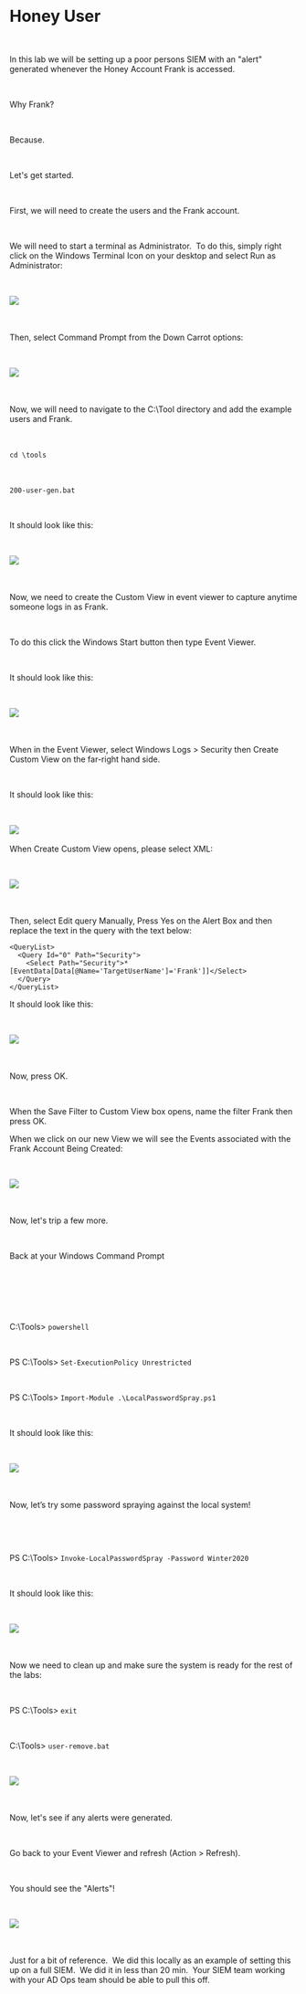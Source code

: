  

# Honey User 

  

In this lab we will be setting up a poor persons SIEM with an "alert" generated whenever the Honey Account Frank is accessed. 

  

Why Frank? 

  

Because. 

  

Let's get started. 

  

First, we will need to create the users and the Frank account. 

  

We will need to start a terminal as Administrator.  To do this, simply right click on the Windows Terminal Icon on your desktop and select Run as Administrator: 

  

![](attachment\Clipboard_2021-03-12-11-06-15.png) 

  

Then, select Command Prompt from the Down Carrot options: 

  

![](attachment\Clipboard_2021-03-12-11-13-35.png) 

  

Now, we will need to navigate to the C:\Tool directory and add the example users and Frank. 

  

`cd \tools` 

  

`200-user-gen.bat` 

  

It should look like this: 

  

![](attachment\Clipboard_2021-03-12-11-15-23.png) 

  

Now, we need to create the Custom View in event viewer to capture anytime someone logs in as Frank. 

  

To do this click the Windows Start button then type Event Viewer. 

  

It should look like this: 

  

![](attachment\Clipboard_2021-03-12-11-16-35.png) 

  

When in the Event Viewer, select Windows Logs > Security then Create Custom View on the far-right hand side. 

  

It should look like this: 

  

![](attachment\Clipboard_2021-03-12-11-18-15.png) 

When Create Custom View opens, please select XML: 

  

![](attachment\Clipboard_2021-03-12-11-19-02.png) 

  

Then, select Edit query Manually, Press Yes on the Alert Box and then replace the text in the query with the text below: 

~~~~~~ 
<QueryList>
  <Query Id="0" Path="Security">
    <Select Path="Security">* [EventData[Data[@Name='TargetUserName']='Frank']]</Select>
  </Query>
</QueryList>

~~~~~~

It should look like this: 

  

![](attachment\Clipboard_2021-03-12-11-21-57.png) 

  

Now, press OK. 

  

When the Save Filter to Custom View box opens, name the filter Frank then press OK. 


When we click on our new View we will see the Events associated with the Frank Account Being Created: 

  

![](attachment\Clipboard_2021-03-12-11-24-20.png) 

  

Now, let's trip a few more. 

  

Back at your Windows Command Prompt 

  

  


  

C:\Tools> `powershell` 

  

PS C:\Tools> `Set-ExecutionPolicy Unrestricted` 

  

PS C:\Tools> `Import-Module .\LocalPasswordSpray.ps1` 

  

It should look like this: 

  

![](attachment\Clipboard_2021-03-12-11-29-00.png) 

  

Now, let’s try some password spraying against the local system! 

  

  

PS C:\Tools> `Invoke-LocalPasswordSpray -Password Winter2020` 

  

It should look like this: 

  

![](attachment\Clipboard_2021-03-12-11-29-49.png) 

  

Now we need to clean up and make sure the system is ready for the rest of the labs: 

  

PS C:\Tools> `exit` 

  

C:\Tools> `user-remove.bat` 

  

![](attachment\Clipboard_2021-03-12-11-30-08.png) 

  

Now, let's see if any alerts were generated. 

  

Go back to your Event Viewer and refresh (Action > Refresh). 

  

You should see the "Alerts"! 

  

![](attachment\Clipboard_2021-03-12-11-32-18.png) 

  

Just for a bit of reference.  We did this locally as an example of setting this up on a full SIEM.  We did it in less than 20 min.  Your SIEM team working with your AD Ops team should be able to pull this off. 

  

 

 
